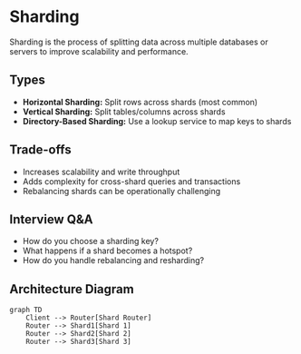 # Sharding

Sharding is the process of splitting data across multiple databases or servers to improve scalability and performance.

## Types
- **Horizontal Sharding:** Split rows across shards (most common)
- **Vertical Sharding:** Split tables/columns across shards
- **Directory-Based Sharding:** Use a lookup service to map keys to shards

## Trade-offs
- Increases scalability and write throughput
- Adds complexity for cross-shard queries and transactions
- Rebalancing shards can be operationally challenging

## Interview Q&A
- How do you choose a sharding key?
- What happens if a shard becomes a hotspot?
- How do you handle rebalancing and resharding?

## Architecture Diagram
```mermaid
graph TD
    Client --> Router[Shard Router]
    Router --> Shard1[Shard 1]
    Router --> Shard2[Shard 2]
    Router --> Shard3[Shard 3]
```
